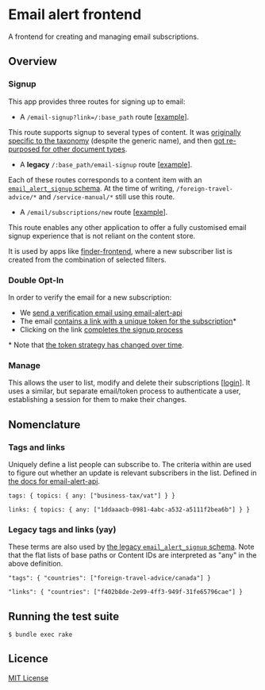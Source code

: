 # Email alert frontend

A frontend for creating and managing email subscriptions.

## Overview

### Signup

This app provides three routes for signing up to email:


- A `/email-signup?link=/:base_path` route [[example](https://www.gov.uk/email-signup/?topic=/money)].

This route supports signup to several types of content. It was [originally specific to the taxonomy](https://github.com/alphagov/email-alert-frontend/pull/33) (despite the generic name), and then [got re-purposed for other document types](https://github.com/alphagov/email-alert-frontend/pull/451).

- A **legacy** `/:base_path/email-signup` route [[example](https://www.gov.uk/foreign-travel-advice/canada/email-signup)].

Each of these routes corresponds to a content item with an [`email_alert_signup` schema](https://github.com/alphagov/govuk-content-schemas/blob/master/formats/email_alert_signup.jsonnet). At the time of writing, `/foreign-travel-advice/*` and `/service-manual/*` still use this route.

- A `/email/subscriptions/new` route [[example](https://www.gov.uk/email/subscriptions/new?topic_id=statistics-with-1-research-and-statistic-5e2982632b)].

This route enables any other application to offer a fully customised email signup experience that is not reliant on the content store.

It is used by apps like [finder-frontend](https://github.com/alphagov/finder-frontend), where a new subscriber list is created from the combination of selected filters.

### Double Opt-In

In order to verify the email for a new subscription:

- We [send a verification email using email-alert-api](https://github.com/alphagov/email-alert-frontend/pull/629)
- The email [contains a link with a unique token for the subscription](https://github.com/alphagov/email-alert-api/pull/1051)\*
- Clicking on the link [completes the signup process](https://github.com/alphagov/email-alert-frontend/pull/615)

\* Note that [the token strategy has changed over time](https://github.com/alphagov/email-alert-api/pull/1083).

### Manage

This allows the user to list, modify and delete their subscriptions [[login](https://www.gov.uk/email/manage/authenticate)]. It uses a similar, but separate email/token process to authenticate a user, establishing a session for them to make their changes.

## Nomenclature

### Tags and links

Uniquely define a list people can subscribe to. The criteria within are used to figure out whether an update is relevant subscribers in the list. Defined in [the docs for email-alert-api](https://github.com/alphagov/email-alert-api/blob/master/doc/matching-content-to-subscriber-lists.md).

```
tags: { topics: { any: ["business-tax/vat"] } }
```

```
links: { topics: { any: ["1ddaaacb-0981-4abc-a532-a5111f2bea6b"] } }
```

### Legacy tags and links (yay)

These terms are also used by [the legacy `email_alert_signup` schema](https://github.com/alphagov/govuk-content-schemas/blob/master/formats/email_alert_signup.jsonnet). Note that the flat lists of base paths or Content IDs are interpreted as "any" in the above definition.

```
"tags": { "countries": ["foreign-travel-advice/canada"] }
```

```
"links": { "countries": ["f402b8de-2e99-4ff3-949f-31fe65796cae"] }
```

## Running the test suite

```
$ bundle exec rake
```

## Licence

[MIT License](LICENCE)

